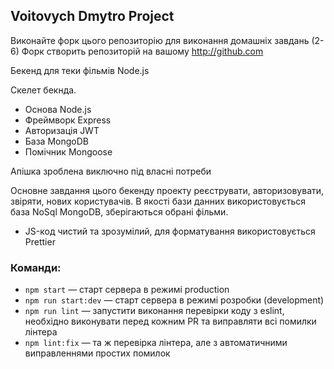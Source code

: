 ## Voitovych Dmytro Project

Виконайте форк цього репозиторію для виконання домашніх завдань (2-6)
Форк створить репозиторій на вашому http://github.com

Бекенд для теки фільмів Node.js

Cкелет бекнда.

- Основа Node.js
- Фреймворк Express
- Авторизація JWT
- База MongoDB
- Помічник Mongoose

Апішка зроблена виключно під власні потреби

Основне завдання цього бекенду проекту реєструвати, авторизовувати, звіряти, нових користувачів.
В якості бази данних використовується база NoSql MongoDB, зберігаються обрані фільми.

- JS-код чистий та зрозумілий, для форматування використовується Prettier

### Команди:

- `npm start` &mdash; старт сервера в режимі production
- `npm run start:dev` &mdash; старт сервера в режимі розробки (development)
- `npm run lint` &mdash; запустити виконання перевірки коду з eslint, необхідно виконувати перед кожним PR та виправляти всі помилки лінтера
- `npm lint:fix` &mdash; та ж перевірка лінтера, але з автоматичними виправленнями простих помилок
